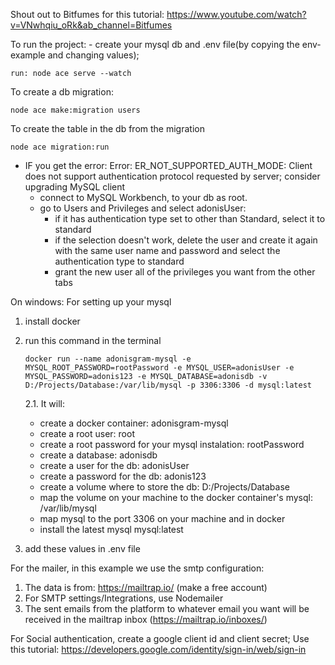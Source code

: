 Shout out to Bitfumes for this tutorial: https://www.youtube.com/watch?v=VNwhqiu_oRk&ab_channel=Bitfumes

To run the project:
    - create your mysql db and .env file(by copying the env-example and changing values);
    
    run: node ace serve --watch

To create a db migration:

    node ace make:migration users

To create the table in the db from the migration
    
    node ace migration:run
    
   * IF you get the error: Error: ER_NOT_SUPPORTED_AUTH_MODE: Client does not support authentication protocol requested by server; consider upgrading MySQL client
        - connect to MySQL Workbench, to your db as root.
        - go to Users and Privileges and select adonisUser:
            - if it has authentication type set to other than Standard, select it to standard
            - if the selection doesn't work, delete the user and create it again with the same user name and password and select the authentication type to standard
            - grant the new user all of the privileges you want from the other tabs

On windows:
For setting up your mysql
1. install docker
2. run this command in the terminal 
    
       docker run --name adonisgram-mysql -e MYSQL_ROOT_PASSWORD=rootPassword -e MYSQL_USER=adonisUser -e MYSQL_PASSWORD=adonis123 -e MYSQL_DATABASE=adonisdb -v D:/Projects/Database:/var/lib/mysql -p 3306:3306 -d mysql:latest
    
   2.1. It will:
   * create a docker container: adonisgram-mysql
   * create a root user: root
   * create a root password for your mysql instalation: rootPassword
   * create a database: adonisdb
   * create a user for the db: adonisUser
   * create a password for the db: adonis123
   * create a volume where to store the db: D:/Projects/Database
   * map the volume on your machine to the docker container's mysql: /var/lib/mysql
   * map mysql to the port 3306 on your machine and in docker
   * install the latest mysql mysql:latest

3. add these values in .env file


For the mailer, in this example we use the smtp configuration:
   1. The data is from: https://mailtrap.io/ (make a free account)
   1. For SMTP settings/Integrations, use Nodemailer
   1. The sent emails from the platform to whatever email you want will be received in the mailtrap inbox (https://mailtrap.io/inboxes/)


For Social authentication, create a google client id and client secret; Use this tutorial: https://developers.google.com/identity/sign-in/web/sign-in